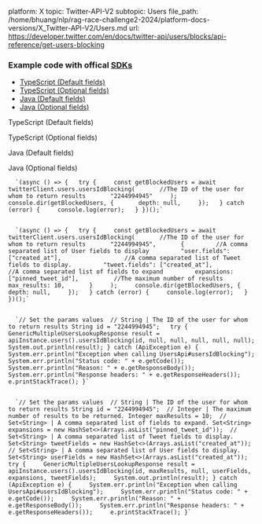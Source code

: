 platform: X
topic: Twitter-API-V2
subtopic: Users
file_path: /home/bhuang/nlp/rag-race-challenge2-2024/platform-docs-versions/X_Twitter-API-V2/Users.md
url: https://developer.twitter.com/en/docs/twitter-api/users/blocks/api-reference/get-users-blocking


### Example code with offical [SDKs](https://developer.twitter.com/en/docs/twitter-api/tools-and-libraries/sdks/overview)

* [TypeScript (Default fields)](#tab0)
* [TypeScript (Optional fields)](#tab1)
* [Java (Default fields)](#tab2)
* [Java (Optional fields)](#tab3)

TypeScript (Default fields)

TypeScript (Optional fields)

Java (Default fields)

Java (Optional fields)

      `(async () => {   try {     const getBlockedUsers = await twitterClient.users.usersIdBlocking(       //The ID of the user for whom to return results       "2244994945"     );     console.dir(getBlockedUsers, {       depth: null,     });   } catch (error) {     console.log(error);   } })();`
    

      `(async () => {   try {     const getBlockedUsers = await twitterClient.users.usersIdBlocking(       //The ID of the user for whom to return results       "2244994945",       {         //A comma separated list of User fields to display         "user.fields": ["created_at"],                  //A comma separated list of Tweet fields to display.         "tweet.fields": ["created_at"],                  //A comma separated list of fields to expand         expansions: ["pinned_tweet_id"],          //The maximum number of results         max_results: 10,       }     );     console.dir(getBlockedUsers, {       depth: null,     });   } catch (error) {     console.log(error);   } })();`
    

      `// Set the params values  // String | The ID of the user for whom to return results String id = "2244994945";   try {     GenericMultipleUsersLookupResponse result = apiInstance.users().usersIdBlocking(id, null, null, null, null, null);     System.out.println(result); } catch (ApiException e) {     System.err.println("Exception when calling UsersApi#usersIdBlocking");     System.err.println("Status code: " + e.getCode());     System.err.println("Reason: " + e.getResponseBody());     System.err.println("Response headers: " + e.getResponseHeaders());     e.printStackTrace(); }`
    

      `// Set the params values  // String | The ID of the user for whom to return results String id = "2244994945";  // Integer | The maximum number of results to be returned. Integer maxResults = 10;  // Set<String> | A comma separated list of fields to expand. Set<String> expansions = new HashSet<>(Arrays.asList("pinned_tweet_id"));  // Set<String> | A comma separated list of Tweet fields to display. Set<String> tweetFields = new HashSet<>(Arrays.asList("created_at"));   // Set<String> | A comma separated list of User fields to display. Set<String> userFields = new HashSet<>(Arrays.asList("created_at"));  try {     GenericMultipleUsersLookupResponse result = apiInstance.users().usersIdBlocking(id, maxResults, null, userFields, expansions, tweetFields);     System.out.println(result); } catch (ApiException e) {     System.err.println("Exception when calling UsersApi#usersIdBlocking");     System.err.println("Status code: " + e.getCode());     System.err.println("Reason: " + e.getResponseBody());     System.err.println("Response headers: " + e.getResponseHeaders());     e.printStackTrace(); }`